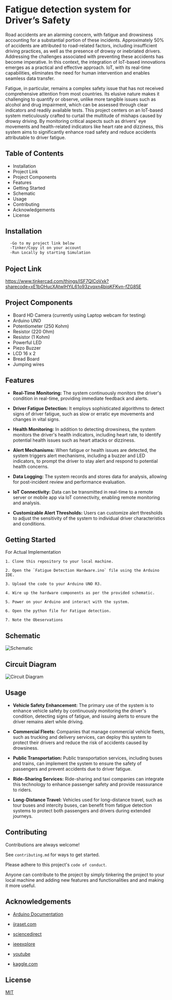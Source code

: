 
# Fatigue detection system for Driver’s Safety

Road accidents are an alarming concern, with fatigue and drowsiness accounting for a substantial portion of these incidents. Approximately 50% of accidents are attributed to road-related factors, including insufficient driving practices, as well as the presence of drowsy or inebriated drivers. Addressing the challenges associated with preventing these accidents has become imperative. In this context, the integration of IoT-based innovations emerges as a practical and effective approach. IoT, with its real-time capabilities, eliminates the need for human intervention and enables seamless data transfer.

Fatigue, in particular, remains a complex safety issue that has not received comprehensive attention from most countries. Its elusive nature makes it challenging to quantify or observe, unlike more tangible issues such as alcohol and drug impairment, which can be assessed through clear indicators and readily available tests. This project centers on an IoT-based system meticulously crafted to curtail the multitude of mishaps caused by drowsy driving. By monitoring critical aspects such as drivers' eye movements and health-related indicators like heart rate and dizziness, this system aims to significantly enhance road safety and reduce accidents attributable to driver fatigue.

## Table of Contents

- Installation
- Project Link
- Project Components
- Features
- Getting Started
- Schematic
- Usage
- Contributing
- Acknowledgements
- License
## Installation

```bash
  -Go to my project link below
  -Tinker/Copy it on your account
  -Run Locally by starting Simulation
```
    
## Poject Link

https://www.tinkercad.com/things/lSF7QlCoVxk?sharecode=xE1bOHucXAtwlHYiL61o93zvqxn4biqKFKvn-fZG85E
## Project Components

- Board HD Camera (currently using Laptop webcam for testing)
- Arduino UNO
- Potentiometer (250 Kohm)
- Resistor (220 Ohm)
- Resistor (1 Kohm)
- Powerful LED  
- Piezo Buzzer
- LCD 16 x 2
- Bread Board
- Jumping wires





## Features

- **Real-Time Monitoring:** The system continuously monitors the driver's condition in real-time, providing immediate feedback and alerts.

- **Driver Fatigue Detection:** It employs sophisticated algorithms to detect signs of driver fatigue, such as slow or erratic eye movements and changes in vital signs.

- **Health Monitoring:** In addition to detecting drowsiness, the system monitors the driver's health indicators, including heart rate, to identify potential health issues such as heart attacks or dizziness.

- **Alert Mechanisms:** When fatigue or health issues are detected, the system triggers alert mechanisms, including a buzzer and LED indicators, to prompt the driver to stay alert and respond to potential health concerns.

- **Data Logging:** The system records and stores data for analysis, allowing for post-incident review and performance evaluation.

- **IoT Connectivity:** Data can be transmitted in real-time to a remote server or mobile app via IoT connectivity, enabling remote monitoring and analysis.

- **Customizable Alert Thresholds:** Users can customize alert thresholds to adjust the sensitivity of the system to individual driver characteristics and conditions.
## Getting Started

For Actual Implementation

    1. Clone this repository to your local machine.

    2. Open the `Fatigue Detection Hardware.ino` file using the Arduino IDE.

    3. Upload the code to your Arduino UNO R3.

    4. Wire up the hardware components as per the provided schematic.

    5. Power on your Arduino and interact with the system.

    6. Open the python file for Fatigue detection.

    7. Note the Obeservations
## Schematic

![Schematic](https://github.com/Shreerang01/Fatigue-Detection-System-/assets/113919844/cc72423f-2a13-41d6-9ffd-17e2620c7ef9)

## Circuit Diagram

![Circuit Diagram](https://github.com/Shreerang01/Fatigue-Detection-System-/assets/113919844/1b56f06a-4a8a-42d3-ae40-74f057a35d43)


## Usage

- **Vehicle Safety Enhancement:** The primary use of the system is to enhance vehicle safety by continuously monitoring the driver's condition, detecting signs of fatigue, and issuing alerts to ensure the driver remains alert while driving.

- **Commercial Fleets:** Companies that manage commercial vehicle fleets, such as trucking and delivery services, can deploy this system to protect their drivers and reduce the risk of accidents caused by drowsiness.

- **Public Transportation:** Public transportation services, including buses and trains, can implement the system to ensure the safety of passengers and prevent accidents due to driver fatigue.

- **Ride-Sharing Services:** Ride-sharing and taxi companies can integrate this technology to enhance passenger safety and provide reassurance to riders.

- **Long-Distance Travel:** Vehicles used for long-distance travel, such as tour buses and intercity buses, can benefit from fatigue detection systems to protect both passengers and drivers during extended journeys.



## Contributing

Contributions are always welcome!

See `contributing.md` for ways to get started.

Please adhere to this project's `code of conduct`.

Anyone can contribute to the project by simply tinkering the project to your local machine and adding new features and functionalities and and making it more useful.

## Acknowledgements

 - [Arduino Documentation  ](https://docs.arduino.cc/hardware/uno-rev3 )

 - [ijraset.com](https://www.ijraset.com/research-paper/iot-based-driver-drowsiness-detection-and-smart-alerting-system  )

 - [sciencedirect ](https://www.sciencedirect.com/science/article/abs/pii/S2542660523000288 )

 - [ieeexplore](https://ieeexplore.ieee.org/document/8550026 )

 - [youtube](https://www.youtube.com/watch?v=Ta7I0OB_RWU&ab_channel=RSAIreland   )

 - [kaggle.com](https://www.kaggle.com/code/adinishad/driver-drowsiness-using-keras  )
 


 



## License

[MIT](https://choosealicense.com/licenses/mit/)

